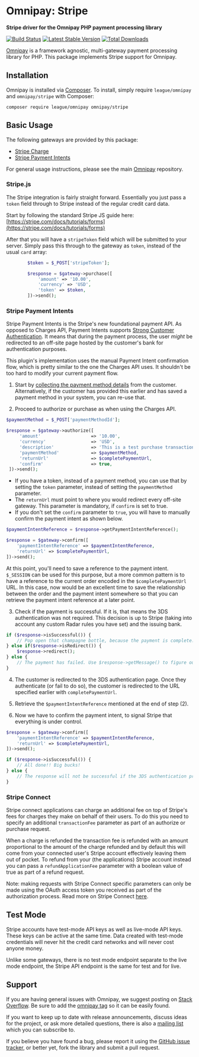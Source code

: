 # Omnipay: Stripe

**Stripe driver for the Omnipay PHP payment processing library**

[![Build Status](https://travis-ci.org/thephpleague/omnipay-stripe.png?branch=master)](https://travis-ci.org/thephpleague/omnipay-stripe)
[![Latest Stable Version](https://poser.pugx.org/omnipay/stripe/version.png)](https://packagist.org/packages/omnipay/stripe)
[![Total Downloads](https://poser.pugx.org/omnipay/stripe/d/total.png)](https://packagist.org/packages/omnipay/stripe)

[Omnipay](https://github.com/thephpleague/omnipay) is a framework agnostic, multi-gateway payment
processing library for PHP. This package implements Stripe support for Omnipay.

## Installation

Omnipay is installed via [Composer](http://getcomposer.org/). To install, simply require `league/omnipay` and `omnipay/stripe` with Composer:

```
composer require league/omnipay omnipay/stripe
```

## Basic Usage

The following gateways are provided by this package:

* [Stripe Charge](https://stripe.com/docs/charges)
* [Stripe Payment Intents](https://stripe.com/docs/payments/payment-intents)

For general usage instructions, please see the main [Omnipay](https://github.com/thephpleague/omnipay)
repository.

### Stripe.js

The Stripe integration is fairly straight forward. Essentially you just pass
a `token` field through to Stripe instead of the regular credit card data.

Start by following the standard Stripe JS guide here:
[https://stripe.com/docs/tutorials/forms](https://stripe.com/docs/tutorials/forms)

After that you will have a `stripeToken` field which will be submitted to your server.
Simply pass this through to the gateway as `token`, instead of the usual `card` array:

```php
        $token = $_POST['stripeToken'];

        $response = $gateway->purchase([
            'amount' => '10.00',
            'currency' => 'USD',
            'token' => $token,
        ])->send();
```

### Stripe Payment Intents

Stripe Payment Intents is the Stripe's new foundational payment API. As opposed to Charges API, Payment Intents supports [Strong Customer Authentication](https://stripe.com/docs/strong-customer-authentication). It means that during the payment process, the user _might_ be redirected to an off-site page hosted by the customer's bank for authentication purposes.

This plugin's implementation uses the manual Payment Intent confirmation flow, which is pretty similar to the one the Charges API uses. It shouldn't be too hard to modify your current payment flow.

1) Start by [collecting the payment method details](https://stripe.com/docs/payments/payment-intents/quickstart#collect-payment-method) from the customer. Alternatively, if the customer has provided this earlier and has saved a payment method in your system, you can re-use that.

2) Proceed to authorize or purchase as when using the Charges API.

```php
$paymentMethod = $_POST['paymentMethodId'];

$response = $gateway->authorize([
     'amount'                   => '10.00',
     'currency'                 => 'USD',
     'description'              => 'This is a test purchase transaction.',
     'paymentMethod'            => $paymentMethod,
     'returnUrl'                => $completePaymentUrl,
     'confirm'                  => true,
 ])->send();
```

* If you have a token, instead of a payment method, you can use that by setting the `token` parameter, instead of setting the `paymentMethod` parameter.
* The `returnUrl` must point to where you would redirect every off-site gateway. This parameter is mandatory, if `confirm` is set to true.
* If you don't set the `confirm` parameter to `true`, you will have to manually confirm the payment intent as shown below.

```php
$paymentIntentReference = $response->getPaymentIntentReference();

$response = $gateway->confirm([
    'paymentIntentReference' => $paymentIntentReference,
    'returnUrl' => $completePaymentUrl,
])->send();
```

At this point, you'll need to save a reference to the payment intent. `$_SESSION` can be used for this purpose, but a more common pattern is to have a reference to the current order encoded in the `$completePaymentUrl` URL. In this case, now would be an excellent time to save the relationship between the order and the payment intent somewhere so that you can retrieve the payment intent reference at a later point.

3) Check if the payment is successful. If it is, that means the 3DS authentication was not required. This decision is up to Stripe (taking into account any custom Radar rules you have set) and the issuing bank.

```php
if ($response->isSuccessful()) {
    // Pop open that champagne bottle, because the payment is complete.
} else if($response->isRedirect()) {
    $response->redirect();
} else {
    // The payment has failed. Use $response->getMessage() to figure out why and return to step (1).
}
```

4) The customer is redirected to the 3DS authentication page. Once they authenticate (or fail to do so), the customer is redirected to the URL specified earlier with `completePaymentUrl`.

5) Retrieve the `$paymentIntentReference` mentioned at the end of step (2).

6) Now we have to confirm the payment intent, to signal Stripe that everything is under control.

```php
$response = $gateway->confirm([
    'paymentIntentReference' => $paymentIntentReference,
    'returnUrl' => $completePaymentUrl,
])->send();

if ($response->isSuccessful()) {
    // All done!! Big bucks!
} else {
    // The response will not be successful if the 3DS authentication process failed or the card has been declined. Either way, it's back to step (1)!
}
```

### Stripe Connect

Stripe connect applications can charge an additional fee on top of Stripe's fees for charges they make on behalf of 
their users. To do this you need to specify an additional `transactionFee` parameter as part of an authorize or purchase
request.

When a charge is refunded the transaction fee is refunded with an amount proportional to the amount of the charge
refunded and by default this will come from your connected user's Stripe account effectively leaving them out of pocket.
To refund from your (the applications) Stripe account instead you can pass a ``refundApplicationFee`` parameter with a
boolean value of true as part of a refund request.

Note: making requests with Stripe Connect specific parameters can only be made using the OAuth access token you received
as part of the authorization process. Read more on Stripe Connect [here](https://stripe.com/docs/connect).

## Test Mode

Stripe accounts have test-mode API keys as well as live-mode API keys. These keys can be active
at the same time. Data created with test-mode credentials will never hit the credit card networks
and will never cost anyone money.

Unlike some gateways, there is no test mode endpoint separate to the live mode endpoint, the
Stripe API endpoint is the same for test and for live.

## Support

If you are having general issues with Omnipay, we suggest posting on
[Stack Overflow](http://stackoverflow.com/). Be sure to add the
[omnipay tag](http://stackoverflow.com/questions/tagged/omnipay) so it can be easily found.

If you want to keep up to date with release announcements, discuss ideas for the project,
or ask more detailed questions, there is also a [mailing list](https://groups.google.com/forum/#!forum/omnipay) which
you can subscribe to.

If you believe you have found a bug, please report it using the [GitHub issue tracker](https://github.com/thephpleague/omnipay-stripe/issues),
or better yet, fork the library and submit a pull request.
